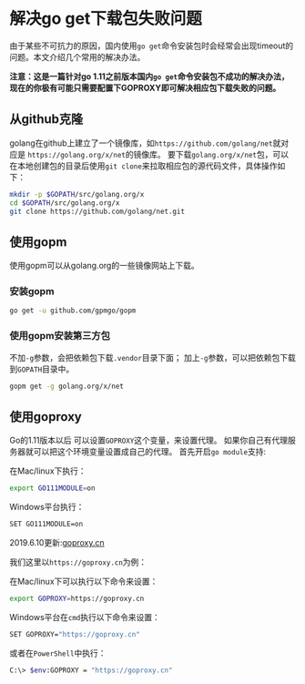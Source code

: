 # 解决go get下载包失败问题

由于某些不可抗力的原因，国内使用`go get`命令安装包时会经常会出现timeout的问题。本文介绍几个常用的解决办法。

**注意：这是一篇针对go 1.11之前版本国内`go get`命令安装包不成功的解决办法，现在的你极有可能只需要配置下GOPROXY即可解决相应包下载失败的问题。**

## 从github克隆

golang在github上建立了一个镜像库，如`https://github.com/golang/net`就对应是 `https://golang.org/x/net`的镜像库。 要下载`golang.org/x/net`包，可以在本地创建包的目录后使用`git clone`来拉取相应包的源代码文件，具体操作如下：

```bash
mkdir -p $GOPATH/src/golang.org/x
cd $GOPATH/src/golang.org/x
git clone https://github.com/golang/net.git
```

## 使用gopm

使用gopm可以从golang.org的一些镜像网站上下载。

### 安装gopm

```bash
go get -u github.com/gpmgo/gopm
```

### 使用gopm安装第三方包

不加`-g`参数，会把依赖包下载`.vendor`目录下面； 加上`-g`参数，可以把依赖包下载到`GOPATH`目录中。

```bash
gopm get -g golang.org/x/net  
```

## 使用goproxy

Go的1.11版本以后 可以设置`GOPROXY`这个变量，来设置代理。 如果你自己有代理服务器就可以把这个环境变量设置成自己的代理。 首先开启`go module`支持:

在Mac/linux下执行：

```bash
export GO111MODULE=on
```

Windows平台执行：

```bash
SET GO111MODULE=on
```

2019.6.10更新:[goproxy.cn](https://github.com/goproxy/goproxy.cn)

我们这里以`https://goproxy.cn`为例：

在Mac/linux下可以执行以下命令来设置：

```bash
export GOPROXY=https://goproxy.cn
```

Windows平台在`cmd`执行以下命令来设置：

```bash
SET GOPROXY="https://goproxy.cn"
```

或者在`PowerShell`中执行：

```bash
C:\> $env:GOPROXY = "https://goproxy.cn"
```
